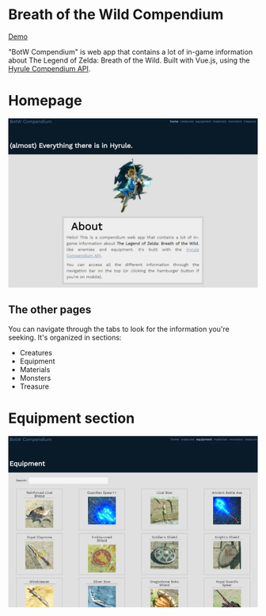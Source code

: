 # Breath of the Wild Compendium

<a href="https://botw-compendium.vercel.app/">Demo</a>

"BotW Compendium" is web app that contains a lot of in-game information about The Legend of Zelda: Breath of the Wild. Built with Vue.js, using the <a class="footer__link" href="https://github.com/gadhagod/Hyrule-Compendium-API" target="_blank">Hyrule Compendium API</a>.

# Homepage
<img src="./src/assets/prints/print1.jpg">

## The other pages
You can navigate through the tabs to look for the information you're seeking. It's organized in sections:
<ul>
    <li>Creatures</li>
    <li>Equipment</li>
    <li>Materials</li>
    <li>Monsters</li>
    <li>Treasure</li>
</ul>

# Equipment section
<img src="./src/assets/prints/print2.jpg">

